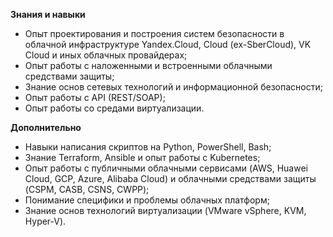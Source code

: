 **Знания и навыки**

- Опыт проектирования и построения систем безопасности в облачной инфраструктуре Yandex.Cloud, Cloud (ex-SberCloud), VK Cloud и иных облачных провайдерах;
- Опыт работы с наложенными и встроенными облачными средствами защиты;
- Знание основ сетевых технологий и информационной безопасности;
- Опыт работы с API (REST/SOAP);
- Опыт работы со средами виртуализации.

**Дополнительно**

- Навыки написания скриптов на Python, PowerShell, Bash;
- Знание Terraform, Ansible и опыт работы с Kubernetes;
- Опыт работы с публичными облачными сервисами (AWS, Huawei Cloud, GCP, Azure, Alibaba Cloud) и облачными средствами защиты (CSPM, CASB, CSNS, CWPP);
- Понимание специфики и проблемы облачных платформ;
- Знание основ технологий виртуализации (VMware vSphere, KVM, Hyper-V).